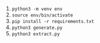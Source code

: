 1. `python3 -m venv env`
1. `source env/bin/activate`
1. `pip install -r requirements.txt`
1. `python3 generate.py`
1. `python3 extract.py`

